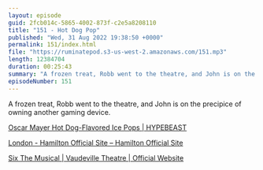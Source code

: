 ```yaml
---
layout: episode
guid: 2fcb014c-5865-4002-873f-c2e5a8208110
title: "151 - Hot Dog Pop"
published: "Wed, 31 Aug 2022 19:38:50 +0000"
permalink: 151/index.html
file: "https://ruminatepod.s3-us-west-2.amazonaws.com/151.mp3"
length: 12384704
duration: 00:25:43
summary: "A frozen treat, Robb went to the theatre, and John is on the precipice of owning another gaming device."
episodeNumber: 151
---
```


A frozen treat, Robb went to the theatre, and John is on the precipice of owning another gaming device.

[Oscar Mayer Hot Dog-Flavored Ice Pops | HYPEBEAST](https://hypebeast.com/2022/8/oscar-mayer-hot-dog-flavored-ice-pops-cold-dog-info)

[London - Hamilton Official Site – Hamilton Official Site](https://hamiltonmusical.com/london/home/)

[Six The Musical | Vaudeville Theatre | Official Website](https://thevaudevilletheatre.co.uk/tickets/six/)
